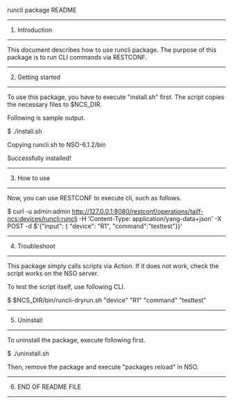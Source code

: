 runcli package README

-----------------------
1. Introduction
-----------------------

  This document describes how to use runcli package.
  The purpose of this package is to run CLI commands via RESTCONF.


-----------------------
2. Getting started
-----------------------

  To use this package, you have to execute "install.sh" first.
  The script copies the necessary files to $NCS_DIR.

  Following is sample output.

  $ ./install.sh 

  Copying runcli.sh to NSO-6.1.2/bin

  Successfully installed!


-----------------------
3. How to use
-----------------------

  Now, you can use RESTCONF to execute cli, such as follows.

  $ curl -u admin:admin http://127.0.0.1:8080/restconf/operations/tailf-ncs:devices/runcli:runcli -H 'Content-Type: application/yang-data+json' -X POST -d $'{"input": { "device": "R1", "command":"testtest"}}'



-----------------------
4. Troubleshoot
-----------------------

  This package simply calls scripts via Action.
  If it does not work, check the script works on the NSO server.

  To test the script itself, use following CLI.

  $ $NCS_DIR/bin/runcli-dryrun.sh "device" "R1" "command" "testtest"


-----------------------
5. Uninstall
-----------------------

  To uninstall the package, execute following first.

  $ ./uninstall.sh 

  Then, remove the package and execute "packages reload" in NSO.

-----------------------
6. END OF README FILE
-----------------------
